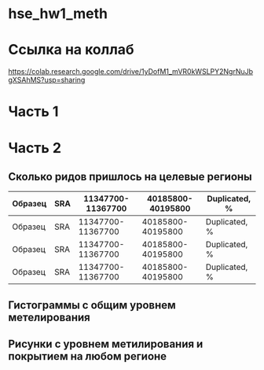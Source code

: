 # hse_hw1_meth


# Ссылка на коллаб
https://colab.research.google.com/drive/1yDofM1_mVR0kWSLPY2NgrNuJbgXSAhMS?usp=sharing


# Часть 1


# Часть 2

## Сколько ридов пришлось на целевые регионы

| Образец | SRA | 11347700-11367700 | 40185800-40195800 | Duplicated, % | 
| ------------- | ------------- | ------------- | ------------- |  ------------- | 
| Образец | SRA | 11347700-11367700 | 40185800-40195800 | Duplicated, % | 
| Образец | SRA | 11347700-11367700 | 40185800-40195800 | Duplicated, % | 
| Образец | SRA | 11347700-11367700 | 40185800-40195800 | Duplicated, % | 

## Гистограммы с общим уровнем метелирования

## Рисунки с уровнем метилирования и покрытием на любом регионе 
